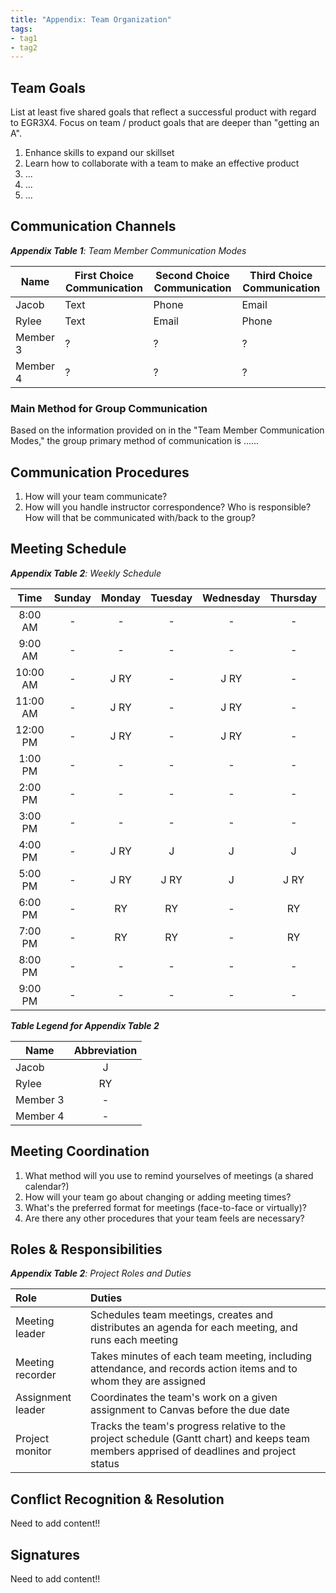 ```yaml
---
title: "Appendix: Team Organization"
tags:
- tag1
- tag2
---
```


## Team Goals

List at least five shared goals that reflect a successful product with regard to EGR3X4. Focus on team / product goals that are deeper than "getting an A".
1. Enhance skills to expand our skillset
2. Learn how to collaborate with a team to make an effective product
3. ...
4. ...
5. ...

## Communication Channels

_**Appendix Table 1**: Team Member Communication Modes_

|Name                 | First Choice Communication | Second Choice Communication | Third Choice Communication |
|---------------------|----------------------------|-----------------------------|----------------------------|
|Jacob |  Text | Phone | Email |
|Rylee |  Text | Email | Phone |
|Member 3 |  ? | ? | ? |
|Member 4 |  ? | ? | ? |

### Main Method for Group Communication

Based on the information provided on in the "Team Member Communication Modes," the group primary method of communication is ......
 
## Communication Procedures

1. How will your team communicate?
2. How will you handle instructor correspondence? Who is responsible? How will that be communicated with/back to the group?

## Meeting Schedule

_**Appendix Table 2**: Weekly Schedule_

| Time | Sunday | Monday | Tuesday | Wednesday | Thursday | Friday | Saturday |
| :------: | :----: | :----: | :----: | :----: | :----: | :----: | :-----: |
| 8:00 AM | - | - | - | - | - | - | - |
| 9:00 AM | - | - | - | - | - | - | - |
| 10:00 AM | - | J RY | - | J RY | - | J | - |
| 11:00 AM | - | J RY | - | J RY | - | J | - |
| 12:00 PM | - | J RY | - | J RY | - | J RY | RY |
| 1:00 PM | - | - | - | - | - | J RY | RY |
| 2:00 PM | - | - | - | - | - | J RY | RY |
| 3:00 PM | - | - | - | - | - | J RY | RY |
| 4:00 PM | - | J RY | J | J | J | J RY | RY |
| 5:00 PM | - | J RY| J RY | J | J RY | J RY | RY |
| 6:00 PM | - | RY | RY | - | RY | RY | RY |
| 7:00 PM | - | RY | RY | - | RY | - | - |
| 8:00 PM | - | - | - | - | - | - | - |
| 9:00 PM | - | - | - | - | - | - | - |

_**Table Legend for Appendix Table 2**_

| Name | Abbreviation |
| ----- | :------: |
| Jacob | J |
| Rylee | RY |
| Member 3 | - |
| Member 4 | - |


## Meeting Coordination

1. What method will you use to remind yourselves of meetings (a shared calendar?)
1. How will your team go about changing or adding meeting times?
1. What's the preferred format for meetings (face-to-face or virtually)?
1. Are there any other procedures that your team feels are necessary?

## Roles & Responsibilities

_**Appendix Table 2**: Project Roles and Duties_

| **Role**          | **Duties**                                                                                                                                |
| :---------------- | :---------------------------------------------------------------------------------------------------------------------------------------- |
| Meeting leader    | Schedules team meetings, creates and distributes an agenda for each meeting, and runs each meeting                                        |
| Meeting recorder  | Takes minutes of each team meeting, including attendance, and records action items and to whom they are assigned                          |
| Assignment leader | Coordinates the team's work on a given assignment to Canvas before the due date                                                           |
| Project monitor   | Tracks the team's progress relative to the project schedule (Gantt chart) and keeps team members apprised of deadlines and project status |

## Conflict Recognition & Resolution

Need to add content!!


## Signatures

Need to add content!!

